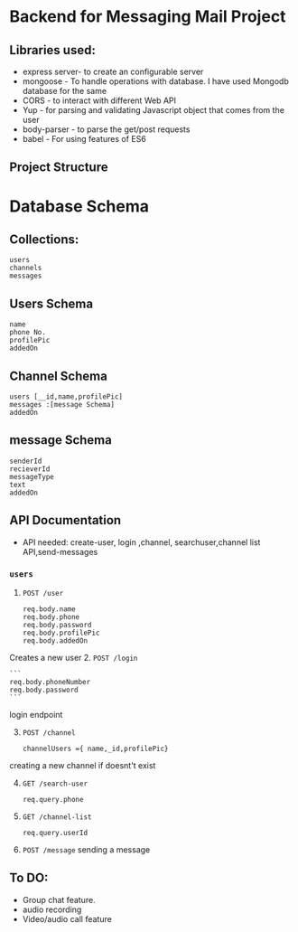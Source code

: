 # Backend for Messaging Mail Project

## Libraries used:
- express server- to create an configurable server
- mongoose - To handle operations with database. I have used Mongodb database for the same
- CORS - to interact with different Web API
- Yup - for parsing and validating Javascript object that comes from the user
- body-parser - to parse the get/post requests
- babel - For using features of ES6 

## Project Structure


# Database Schema

## Collections:
    users
    channels 
    messages

## Users Schema
    name
    phone No.
    profilePic
    addedOn

## Channel Schema
    users [__id,name,profilePic]
    messages :[message Schema]
    addedOn

## message Schema
    senderId
    recieverId
    messageType
    text
    addedOn
    
## API Documentation

- API needed:  create-user, login ,channel, searchuser,channel list API,send-messages

### `users`
1. `POST /user`
    ```
    req.body.name
    req.body.phone
    req.body.password
    req.body.profilePic
    req.body.addedOn
    ```
Creates a new user 
2. `POST /login`
    
    ```
    req.body.phoneNumber
    req.body.password
    ```
login endpoint
    
3. `POST /channel`
    ```
    channelUsers ={ name,_id,profilePic}
    ```
creating a new channel if doesnt't exist

4. `GET /search-user`
    ```
    req.query.phone
    ```


5. `GET /channel-list`
    ```
    req.query.userId
    ```

6. `POST /message`
sending a message

## To DO:
-  Group chat feature.
-  audio recording 
-  Video/audio call feature 
